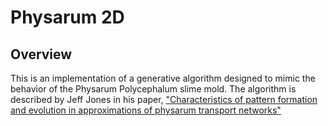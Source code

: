 # Physarum 2D

## Overview
This is an implementation of a generative algorithm designed to mimic the behavior of the Physarum Polycephalum slime mold.
The algorithm is described by Jeff Jones in his paper, ["Characteristics of pattern formation and evolution in approximations of physarum transport networks"](https://uwe-repository.worktribe.com/output/980579)
